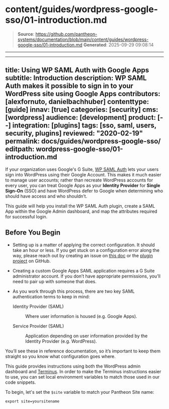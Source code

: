 # content/guides/wordpress-google-sso/01-introduction.md

> **Source**: https://github.com/pantheon-systems/documentation/blob/main/content/guides/wordpress-google-sso/01-introduction.md
> **Generated**: 2025-09-29 09:08:14

---

---
title: Using WP SAML Auth with Google Apps
subtitle: Introduction
description: WP SAML Auth makes it possible to sign in to your WordPress site using Google Apps
contributors: [alexfornuto, danielbachhuber]
contenttype: [guide]
innav: [true]
categories: [security]
cms: [wordpress]
audience: [development]
product: [--]
integration: [plugins]
tags: [sso, saml, users, security, plugins]
reviewed: "2020-02-19"
permalink: docs/guides/wordpress-google-sso/
editpath: wordpress-google-sso/01-introduction.md
---

If your organization uses Google's G Suite, [WP SAML Auth](https://wordpress.org/plugins/wp-saml-auth/) lets your users sign into WordPress using their Google Account. This makes it much easier to manage user accounts; rather than recreate WordPress accounts for every user, you can treat Google Apps as your **Identity Provider** for **Single Sign-On** (SSO) and have WordPress defer to Google when determining who should have access and who shouldn’t.

This guide will help you install the WP SAML Auth plugin, create a SAML App within the Google Admin dashboard, and map the attributes required for successful login.

## Before You Begin

- Setting up is a matter of applying the correct configuration. It should take an hour or less. If you get stuck on a configuration error along the way, please reach out by creating an issue on [this doc](https://github.com/pantheon-systems/documentation/issues/new?title=Using%20WP%20SAML%20Auth%20with%20Google%20Apps%20Doc%20Update%20&body=Re%3A%20%5BUsing%20WP%20SAML%20Auth%20with%20Google%20Apps%5D(https%3A%2F%2Fdocs.pantheon.io/wordpress-google-sso/)%0A%0APriority%20(Low%E2%80%9A%20Medium%E2%80%9A%20High)%3A%0A%0A%23%23%20Issue%20Description%3A%0A%0A%23%23%20Suggested%20Resolution%20&labels=fix%20content) or the [plugin project](https://github.com/pantheon-systems/wp-saml-auth) on GitHub.

- Creating a custom Google Apps SAML application requires a G Suite administrator account. If you don’t have appropriate permissions, you’ll need to pair up with someone that does.

- As you work through this process, there are two key SAML authentication terms to keep in mind:

  <dl>

  <dt>Identity Provider (SAML)</dt>

  <dd>

  Where user information is housed (e.g. Google Apps).

  </dd>

  <dt>Service Provider (SAML)</dt>

  <dd>

  Application depending on user information provided by the Identity Provider (e.g. WordPress).

  </dd>

  </dl>

You’ll see these in reference documentation, so it’s important to keep them straight so you know what configuration goes where.

<Alert title="Environment Variables" type="export">

This guide provides instructions using both the WordPress admin dashboard and [Terminus](/terminus). In order to make the Terminus instructions easier to use, you can set local environment variables to match those used in our code snippets.

To begin, let's set the `$site` variable to match your Pantheon Site name:

```bash{promptUser: user}
export site=yoursitename
```

</Alert>
